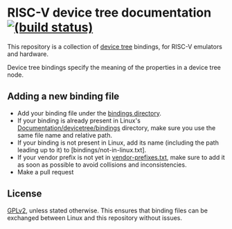 # RISC-V device tree documentation [![(build status)](https://travis-ci.org/riscv/riscv-device-tree-doc.svg?branch=master)](https://travis-ci.org/riscv/riscv-device-tree-doc)

This repository is a collection of [device tree][dt] bindings, for RISC-V
emulators and hardware.

Device tree bindings specify the meaning of the properties in a device tree
node.


## Adding a new binding file

- Add your binding file under the [bindings directory].
- If your binding is already present in Linux's
  [Documentation/devicetree/bindings][linux-bindings] directory, make sure you
  use the same file name and relative path.
- If your binding is not present in Linux, add its name (including the path
  leading up to it) to [bindings/not-in-linux.txt].
- If your vendor prefix is not yet in [vendor-prefixes.txt], make sure to add
  it as soon as possible to avoid collisions and inconsistencies.
- Make a pull request


## License

[GPLv2], unless stated otherwise. This ensures that binding files can be
exchanged between Linux and this repository without issues.


[dt]: https://www.devicetree.org/
[bindings directory]: bindings
[linux-bindings]: https://git.kernel.org/pub/scm/linux/kernel/git/torvalds/linux.git/tree/Documentation/devicetree/bindings
[vendor-prefixes.txt]: https://git.kernel.org/pub/scm/linux/kernel/git/torvalds/linux.git/tree/Documentation/devicetree/bindings/vendor-prefixes.txt
[GPLv2]: GPL-2.0.license
